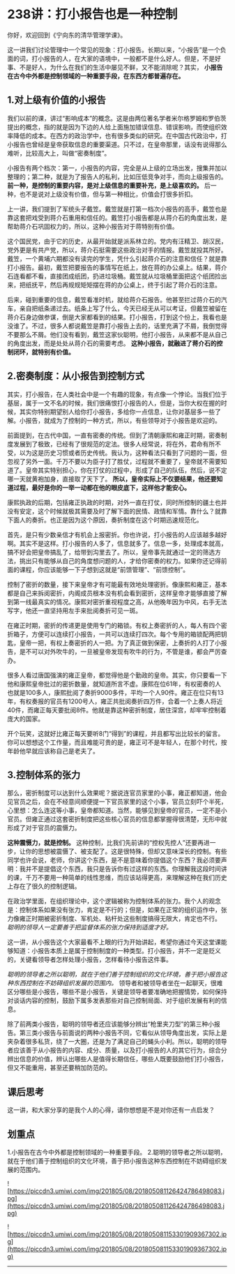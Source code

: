 # 238讲：打小报告也是一种控制

你好，欢迎回到《宁向东的清华管理学课》。

这一讲我们讨论管理中一个常见的现象：打小报告。长期以来，“小报告”是一个负面的词，打小报告的人，在大家的语境中，一般都不是什么好人。但是，不是好事、不是好人，为什么在我们的生活中屡见不鲜，又不能消除呢？其实， **小报告在古今中外都是控制领域的一种重要手段，在东西方都普遍存在。**

## 1.对上级有价值的小报告

我们以前的课，讲过“影响成本”的概念。这是由两位著名学者米尔格罗姆和罗伯茨提出的概念，指的就是因为下边的人给上面施加错误信息、错误影响，而使组织效率降低的成本。在西方的政治学中，也有很多类似的研究。在中国古代政治中，打小报告也曾经是皇帝获取信息的重要渠道。只不过，在皇帝那里，话没有说得那么难听，比较高大上，叫做“密奏制度”。

小报告有两个档次：第一，小报告的内容，完全是从上级的立场出发，搜集并加以整理的；第二种，就是为了报告人的私利，比如压低竞争对手，而向上级报告的。 **前一种，是控制的重要内容，是对上级信息的重要补充，是上级喜欢的。** 后一种，也不是说对上级没有价值，但与第一种相比，价值会打很多折扣。

上一讲，我们提到了军统头子戴笠。戴笠就是打第一档次小报告的高手，戴笠也是靠这套把戏受到蒋介石重用和信任的。戴笠打小报告都是从蒋介石的角度出发，是帮助蒋介石巩固权力的，所以，这种小报告对于蒋特别有价值。

这个国民党，由于它的历史，从最开始就是派系林立的。党内有汪精卫、胡汉民，党外更是有共产党，所以，蒋介石挺需要这些政治对手的情报。戴笠就投其所好。戴笠，一个黄埔六期都没有读完的学生，凭什么引起蒋介石的注意和信任？就是靠打小报告。最初，戴笠把要报告的事情写在纸上，放在蒋的办公桌上。结果，蒋介石连看都不看，直接团成纸团，扔进垃圾桶。戴笠就从垃圾桶里面把这个纸团捡出来，把纸抚平，然后再规规矩矩摆在蒋的办公桌上，终于引起了蒋介石的注意。

后来，碰到重要的信息，戴笠看准时机，就给蒋介石报告。他甚至拦过蒋介石的汽车，亲自把纸条递过去。纸条上写了什么，今天已经无从可以考证，但戴笠被留在蒋介石身边做参谋，倒是大家都看到的结果。打小报告，打到这个份上，我看也是没谁了。不过，很多人都说戴笠是靠打小报告上去的，话里充满了不屑，我倒觉得不要那么不屑。他们没有看到，戴笠这家伙聪明，他打小报告，从来都不是从自己的角度出发，而是处处从蒋介石的需要考虑。 **这种小报告，就融进了蒋介石的控制闭环，就特别有价值。**

## 2.密奏制度：从小报告到控制方式

其实，打小报告，在人类社会中是一个有趣的现象，有点像一个悖论。当我们位于基层，属于一文不名的时候，我们很痛恨打小报告的人，但是，当你大权在握的时候，其实你特别期望别人给你打小报告，多给你一点信息，让你对基层多一些了解。小报告，就成为了控制的一种方式，所以，有些领导对于小报告是欢迎的。

前面提到，在古代中国，一直有密奏的传统。但到了清朝康熙和雍正时期，密奏制度发展到了极致，已经有了很规范的定法。很多人经常说，将在外，君命有所不受，以为这是历史习惯或者历史传统。我认为，这种看法只看到了问题的一面，但忽视了另外一面。千万不要以为臣子打了胜仗，过程就不重要了，皇帝就不需要知道了。皇帝其实特别担心，你在打仗的过程中，形成了自己的队伍，然后，说不定哪一天就黄袍加身，直接取了天下了。 **所以，皇帝实际上不仅要结果，他还要知道过程，最好是你的一举一动都在他的眼皮底下，这样他才能安心。**

康熙执政的后期，包括雍正执政的时期，对外一直在打仗，同时所控制的疆土也并没有安定，这个时候就极其需要及时了解下面的民情、政情和军情。靠什么？就靠下面人的奏折。也正是因为这个原因，奏折制度在这个时期迅速规范化。

首先，是只有少数亲信才有机会上报密折。你也许说，打小报告的人应该越多越好啊。其实不是这样。打小报告的人多了，信息就多了。信息一多，处理成本就高，搞不好会把皇帝搞乱了，给带到沟里去了。所以，皇帝事先就通过一定的筛选方法，挑出只有能够从自己的角度想问题的人，才给你密奏的权力。如果你还记得前面的课程，你应该能够一下子想到这就是“前馈管理”、“前馈控制”。

控制了密折的数量，接下来皇帝才有可能最有效地处理密折。像康熙和雍正，基本都是自己来拆阅密折，内阁成员根本没有机会看到密折，这样皇帝才能够直接了解到第一线最真实的情况。康熙对密折重视程度之高，从他晚年因为中风，右手无法写字，他还一直坚持用左手来批阅奏折可见一斑。

在雍正时期，密折的传递更是使用专门的箱锁。有权上奏密折的人，每人有四个密折箱子，方便可以连续打小报告，一共可以连续打四次。每个专用的箱锁配两把钥匙，皇帝一把，有权上奏密折的人一把。为了真正做到保密，上奏折的人打了小报告，是不可以对外吹牛的，一旦被皇帝发现有吹牛的行为，不管是谁，都会严厉查办。

很多人看过唐国强演的雍正皇帝，都觉得他是个勤政的皇帝。其实，你只要看一下他和康熙皇帝批过的密折数量，就知道所言不虚。康熙在位61年，有权密奏的人也就是100多人，康熙批阅了奏折9000多件，平均一个人90件。雍正在位只有13年，有权奏报的官员有1200号人，雍正共批阅奏折四万件，合着一个上奏人将近40件，而雍正每天要批阅8件。他就是靠这种密折制度，居住深宫，却牢牢控制着庞大的国家。

开个玩笑，这就好比雍正每天要听8门“得到”的课程，并且都写出比较长的留言。你可以想想这个工作量，而且难能可贵的是，雍正可不是年轻人，在那个时代，按年龄他早就应该称自己是老夫了。

## 3.控制体系的张力

那么，密折制度可以达到什么效果呢？据说连官员家里的小事，雍正都知道，他会见官员之后，会在不经意间顺便提一下官员家里的这个小事，官员立刻吓个半死，心里想：怎么连这等小事，皇帝都知道。当然，能够见到皇帝的官员，一定不是小官员。但雍正通过这套密折制度把这些核心官员的信息都掌握得很清楚，无形中就形成了对于官员的震慑力。

 **这种震慑力，就是控制。** 这种控制，比我们先前讲的“控权先控人”还要再进一步，让你的思想被震慑了、被支配了。这是很特殊，但却又意味深长的控制。有些同学也许会说，老师，你讲这个东西，是不是意味着你提倡这个东西？我必须要声明：我并不是提倡这个东西，我只是告诉你有过这样的东西。你理解我这段时间讲的课，千万不要用一种简单的线性思维，而应该站得更高，来理解这种在我们历史上存在了很久的控制逻辑。

在政治学里面，在组织理论中，这个逻辑被称为控制体系的张力。我个人的观念是：控制体系如果没有张力，肯定是不行的；但是，如果在正常的组织运作中，张力像雍正时期被密折制度、军机处、粘杆处这些制度搞得无限大，肯定也不行。 *聪明的领导人一定要善于把监督体系的张力保持到适度才好。*

这一讲，从小报告这个大家最看不上眼的行为开始讲起，希望你通过今天这堂课能够知道：小报告本质上是属于控制制度的一种类型。打小报告，并不一定是贬义的，关键看领导者怎样处理小报告，怎样看待小报告这件事。

 *聪明的领导者之所以聪明，就在于他们善于控制组织的文化环境，善于把小报告这种东西控制在不妨碍组织发展的范围内。* 领导者和被领导者坐在一起聊天，很难区分哪些是小报告，哪些不是小报告，关键是领导者要准确地把握情势，如何保持对谈话内容的控制，鼓励下属多发表那些对自己控制局面、对于组织发展有利的信息。

除了前两类小报告，聪明的领导者还应该能够分辨出“枪里夹刀型”的第三种小报告。第三类小报告与前面说的两种小报告不同，它看似从领导角度出发，实际上是夹杂着很多私货，绕了一大圈，还是为了满足自己的蝇头小利。所以，聪明的领导者应该善于从小报告的内容、成分、质量，以及打小报告的人的其它行为，综合分辨出信息的价值，辨认出哪些人是值得长期信任，哪些人既要鼓励他们打小报告，但又不能重用，甚至还要稍加防范的。

## 课后思考

这一讲，和大家分享的是我个人的心得，请你想想是不是对你还有一点启发？

## 划重点

1.小报告在古今中外都是控制领域的一种重要手段。
2.聪明的领导者之所以聪明，就在于他们善于控制组织的文化环境，善于把小报告这种东西控制在不妨碍组织发展的范围内。

![https://piccdn3.umiwi.com/img/201805/08/201805081126424786498083.jpg](https://piccdn3.umiwi.com/img/201805/08/201805081126424786498083.jpg)

![https://piccdn3.umiwi.com/img/201805/08/201805081153301909367302.jpg](https://piccdn3.umiwi.com/img/201805/08/201805081153301909367302.jpg)

---
